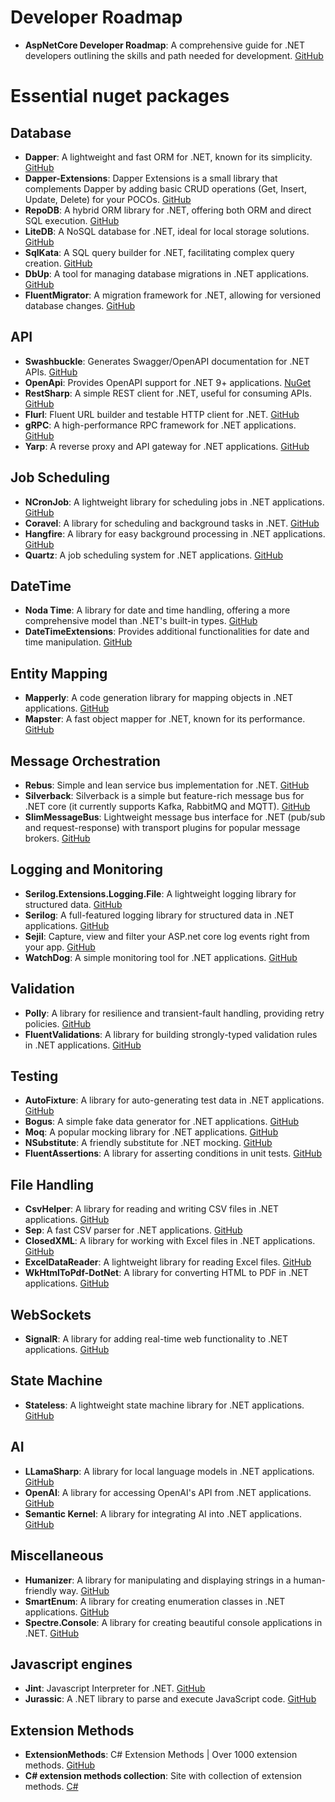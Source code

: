 # Developer Roadmap
- **AspNetCore Developer Roadmap**: A comprehensive guide for .NET developers outlining the skills and path needed for development. [GitHub](https://github.com/MoienTajik/AspNetCore-Developer-Roadmap)

# Essential nuget packages
## Database
- **Dapper**: A lightweight and fast ORM for .NET, known for its simplicity. [GitHub](https://github.com/DapperLib/Dapper)
- **Dapper-Extensions**: Dapper Extensions is a small library that complements Dapper by adding basic CRUD operations (Get, Insert, Update, Delete) for your POCOs. [GitHub](https://github.com/tmsmith/Dapper-Extensions)
- **RepoDB**: A hybrid ORM library for .NET, offering both ORM and direct SQL execution. [GitHub](https://github.com/mikependon/RepoDB)
- **LiteDB**: A NoSQL database for .NET, ideal for local storage solutions. [GitHub](https://github.com/litedb-org/LiteDB)
- **SqlKata**: A SQL query builder for .NET, facilitating complex query creation. [GitHub](https://github.com/sqlkata/querybuilder)
- **DbUp**: A tool for managing database migrations in .NET applications. [GitHub](https://github.com/DbUp/DbUp)
- **FluentMigrator**: A migration framework for .NET, allowing for versioned database changes. [GitHub](https://github.com/fluentmigrator/fluentmigrator)

## API
- **Swashbuckle**: Generates Swagger/OpenAPI documentation for .NET APIs. [GitHub](https://github.com/domaindrivendev/Swashbuckle.AspNetCore)
- **OpenApi**: Provides OpenAPI support for .NET 9+ applications. [NuGet](https://www.nuget.org/packages/Microsoft.AspNetCore.OpenApi/)
- **RestSharp**: A simple REST client for .NET, useful for consuming APIs. [GitHub](https://github.com/restsharp/RestSharp)
- **Flurl**: Fluent URL builder and testable HTTP client for .NET. [GitHub](https://github.com/tmenier/Flurl)
- **gRPC**: A high-performance RPC framework for .NET applications. [GitHub](https://github.com/grpc/grpc-dotnet)
- **Yarp**: A reverse proxy and API gateway for .NET applications. [GitHub](https://github.com/dotnet/yarp)

## Job Scheduling
- **NCronJob**: A lightweight library for scheduling jobs in .NET applications. [GitHub](https://github.com/NCronJob-Dev/NCronJob)
- **Coravel**: A library for scheduling and background tasks in .NET. [GitHub](https://github.com/jamesmh/coravel)
- **Hangfire**: A library for easy background processing in .NET applications. [GitHub](https://github.com/HangfireIO/Hangfire)
- **Quartz**: A job scheduling system for .NET applications. [GitHub](https://github.com/quartznet/quartznet)

## DateTime
- **Noda Time**: A library for date and time handling, offering a more comprehensive model than .NET's built-in types. [GitHub](https://github.com/nodatime/nodatime)
- **DateTimeExtensions**: Provides additional functionalities for date and time manipulation. [GitHub](https://github.com/joaomatossilva/DateTimeExtensions)

## Entity Mapping
- **Mapperly**: A code generation library for mapping objects in .NET applications. [GitHub](https://github.com/riok/mapperly)
- **Mapster**: A fast object mapper for .NET, known for its performance. [GitHub](https://github.com/MapsterMapper/Mapster)

## Message Orchestration
- **Rebus**: Simple and lean service bus implementation for .NET. [GitHub](https://github.com/rebus-org/Rebus/)
- **Silverback**: Silverback is a simple but feature-rich message bus for .NET core (it currently supports Kafka, RabbitMQ and MQTT). [GitHub](https://github.com/BEagle1984/silverback)
- **SlimMessageBus**: Lightweight message bus interface for .NET (pub/sub and request-response) with transport plugins for popular message brokers. [GitHub](https://github.com/zarusz/SlimMessageBus)

## Logging and Monitoring
- **Serilog.Extensions.Logging.File**: A lightweight logging library for structured data. [GitHub](https://github.com/serilog/serilog-extensions-logging-file)
- **Serilog**: A full-featured logging library for structured data in .NET applications. [GitHub](https://github.com/serilog/serilog)
- **Sejil**: Capture, view and filter your ASP.net core log events right from your app. [GitHub](https://github.com/alaatm/Sejil)
- **WatchDog**: A simple monitoring tool for .NET applications. [GitHub](https://github.com/IzyPro/WatchDog)

## Validation
- **Polly**: A library for resilience and transient-fault handling, providing retry policies. [GitHub](https://github.com/App-vNext/Polly)
- **FluentValidations**: A library for building strongly-typed validation rules in .NET applications. [GitHub](https://github.com/FluentValidation/FluentValidation)

## Testing
- **AutoFixture**: A library for auto-generating test data in .NET applications. [GitHub](https://github.com/AutoFixture/AutoFixture)
- **Bogus**: A simple fake data generator for .NET applications. [GitHub](https://github.com/bchavez/Bogus)
- **Moq**: A popular mocking library for .NET applications. [GitHub](https://github.com/moq/moq)
- **NSubstitute**: A friendly substitute for .NET mocking. [GitHub](https://github.com/nsubstitute/NSubstitute)
- **FluentAssertions**: A library for asserting conditions in unit tests. [GitHub](https://github.com/fluentassertions/fluentassertions)

## File Handling
- **CsvHelper**: A library for reading and writing CSV files in .NET applications. [GitHub](https://github.com/JoshClose/CsvHelper)
- **Sep**: A fast CSV parser for .NET applications. [GitHub](https://github.com/nietras/Sep/)
- **ClosedXML**: A library for working with Excel files in .NET applications. [GitHub](https://github.com/ClosedXML/ClosedXML)
- **ExcelDataReader**: A lightweight library for reading Excel files. [GitHub](https://github.com/ExcelDataReader/ExcelDataReader)
- **WkHtmlToPdf-DotNet**: A library for converting HTML to PDF in .NET applications. [GitHub](https://github.com/HakanL/WkHtmlToPdf-DotNet)

## WebSockets
- **SignalR**: A library for adding real-time web functionality to .NET applications. [GitHub](https://github.com/SignalR/SignalR)

## State Machine
- **Stateless**: A lightweight state machine library for .NET applications. [GitHub](https://github.com/dotnet-state-machine/stateless)

## AI
- **LLamaSharp**: A library for local language models in .NET applications. [GitHub](https://github.com/SciSharp/LLamaSharp)
- **OpenAI**: A library for accessing OpenAI's API from .NET applications. [GitHub](https://github.com/openai/openai-dotnet)
- **Semantic Kernel**: A library for integrating AI into .NET applications. [GitHub](https://github.com/microsoft/semantic-kernel)

## Miscellaneous
- **Humanizer**: A library for manipulating and displaying strings in a human-friendly way. [GitHub](https://github.com/Humanizr/Humanizer)
- **SmartEnum**: A library for creating enumeration classes in .NET applications. [GitHub](https://github.com/ardalis/SmartEnum)
- **Spectre.Console**: A library for creating beautiful console applications in .NET. [GitHub](https://github.com/spectreconsole/spectre.console)

## Javascript engines
- **Jint**: Javascript Interpreter for .NET. [GitHub](https://github.com/sebastienros/jint)
- **Jurassic**: A .NET library to parse and execute JavaScript code. [GitHub](https://github.com/paulbartrum/jurassic)

## Extension Methods
- **ExtensionMethods**: C# Extension Methods | Over 1000 extension methods. [GitHub](https://github.com/zzzprojects/Z.ExtensionMethods)
- **C# extension methods collection**: Site with collection of extension methods. [C#](https://www.extensionmethod.net/csharp)

